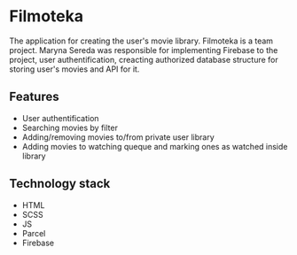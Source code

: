 # Filmoteka

The application for creating the user's movie library. Filmoteka is a team
project. Maryna Sereda was responsible for implementing Firebase to the project,
user authentification, creacting authorized database structure for storing
user's movies and API for it.

## Features

- User authentification
- Searching movies by filter
- Adding/removing movies to/from private user library
- Adding movies to watching queque and marking ones as watched inside library

## Technology stack

- HTML
- SCSS
- JS
- Parcel
- Firebase
